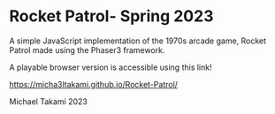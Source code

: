 # Rocket Patrol- Spring 2023
A simple JavaScript implementation of the 1970s arcade game, Rocket Patrol made using the Phaser3 framework.

A playable browser version is accessible using this link!

https://micha3ltakami.github.io/Rocket-Patrol/

Michael Takami
2023
